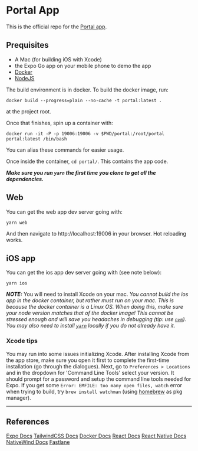 # Portal App

This is the official repo for the [Portal app]().

## Prequisites
- A Mac (for building iOS with Xcode)
- the Expo Go app on your mobile phone to demo the app
- [Docker](https://www.docker.com/)
- [NodeJS](https://github.com/nvm-sh/nvm)

The build environment is in docker. To build the docker image, run:
```
docker build --progress=plain --no-cache -t portal:latest .
```

at the project root.

Once that finishes, spin up a container with:
```
docker run -it -P -p 19006:19006 -v $PWD/portal:/root/portal portal:latest /bin/bash
```

You can alias these commands for easier usage.

Once inside the container, `cd portal/`. This contains the app code.

***Make sure you run `yarn` the first time you clone to get all the dependencies.***

## Web
You can get the web app dev server going with:
```
yarn web
```

And then navigate to http://localhost:19006 in your browser. Hot reloading works.

## iOS app
You can get the ios app dev server going with (see note below):
```
yarn ios
```

***NOTE:*** You will need to install Xcode on your mac. _You cannot build the ios app in the docker container, but rather must run on your mac. This is because the docker container is a Linux OS. When doing this, make sure your node version matches that of the docker image! This cannot be stressed enough and will save you headaches in debugging (tip: use [`nvm`](https://github.com/nvm-sh/nvm)). You may also need to install [`yarn`](https://classic.yarnpkg.com/en/) locally if you do not already have it._

### Xcode tips
You may run into some issues initializing Xcode. After installing Xcode from the app store, make sure you open it first to complete the first-time installation (go through the dialogues). Next, go to `Preferences > Locations` and in the dropdown for 'Command Line Tools' select your version. It should prompt for a password and setup the command line tools needed for Expo. If you get some `Error: EMFILE: too many open files, watch` error when trying to build, try `brew install watchman` (using [homebrew](https://brew.sh/) as pkg manager). 

---
## References
[Expo Docs](https://docs.expo.dev/tutorial/introduction/)
[TailwindCSS Docs](https://tailwindcss.com/docs/installation)
[Docker Docs](https://docs.docker.com/reference/)
[React Docs](https://react.dev/reference/react)
[React Native Docs](https://reactnative.dev/docs/getting-started)
[NativeWind Docs](https://www.nativewind.dev/)
[Fastlane](https://fastlane.tools/)
